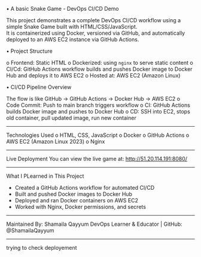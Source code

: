 
•	A basic Snake Game - DevOps CI/CD Demo

This project demonstrates a complete DevOps CI/CD workflow using a simple Snake Game built with HTML/CSS/JavaScript.  
It is containerized using Docker, versioned via GitHub, and automatically deployed to an AWS EC2 instance via GitHub Actions.

•	Project Structure

o	Frontend: Static HTML
o	Dockerized: using `nginx` to serve static content
o	CI/Cd: GitHub Actions workflow builds and pushes Docker image to Docker Hub and deploys it to AWS EC2
o	Hosted at: AWS EC2 (Amazon Linux)

•	CI/CD Pipeline Overview

The flow is like
GitHub → GitHub Actions → Docker Hub → AWS EC2
o	Code Commit: Push to main branch triggers workflow
o	CI: GitHub Actions builds Docker image and pushes to Docker Hub
o	CD: SSH into EC2, stops old container, pull updated image, run new container
****************************************************************
 Technologies Used
o	HTML, CSS, JavaScript
o	Docker
o	GitHub Actions
o	AWS EC2 (Amazon Linux 2023)
o	Nginx
****************************************************************
Live Deployment
You can view the live game at:
http://51.20.114.191:8080/
****************************************************************
What I PLearned in This Project

- Created a GitHub Actions workflow for automated CI/CD
- Built and pushed Docker images to Docker Hub
- Deployed and ran Docker containers on AWS EC2
- Worked with Nginx, Docker permissions, and secrets
****************************************************************
 Maintained By:
Shamaila Qayyum
DevOps Learner & Educator | GitHub: @ShamailaQayyum
****************************************************************

trying to check deployement
